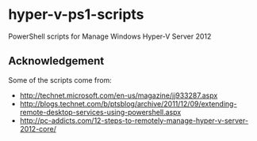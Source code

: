 hyper-v-ps1-scripts
===================

PowerShell scripts for Manage Windows Hyper-V Server 2012



Acknowledgement
---------------
Some of the scripts come from:
* http://technet.microsoft.com/en-us/magazine/jj933287.aspx
* http://blogs.technet.com/b/ptsblog/archive/2011/12/09/extending-remote-desktop-services-using-powershell.aspx
* http://pc-addicts.com/12-steps-to-remotely-manage-hyper-v-server-2012-core/

